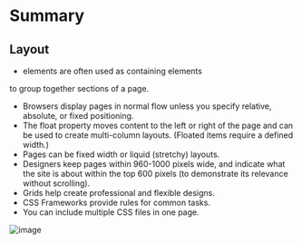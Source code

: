 
# Summary
## Layout

* <div> elements are often used as containing elements
to group together sections of a page.
* Browsers display pages in normal flow unless you
specify relative, absolute, or fixed positioning.
* The float property moves content to the left or right
of the page and can be used to create multi-column
layouts. (Floated items require a defined width.)
* Pages can be fixed width or liquid (stretchy) layouts.
* Designers keep pages within 960-1000 pixels wide,
and indicate what the site is about within the top 600
pixels (to demonstrate its relevance without scrolling).
* Grids help create professional and flexible designs.
* CSS Frameworks provide rules for common tasks.
* You can include multiple CSS files in one page.


![image](https://encrypted-tbn0.gstatic.com/images?q=tbn:ANd9GcT_kOz8WINtBzJsmdrLEz0b9IZ5Oz8gkw5tpQ&usqp=CAU.jpg)
